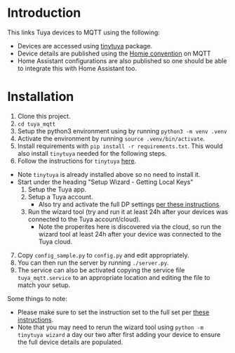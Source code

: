 # Introduction

This links Tuya devices to MQTT using the following:

* Devices are accessed using [tinytuya](https://pypi.org/project/tinytuya/) package.
* Device details are published using the [Homie convention](https://homieiot.github.io/) on MQTT
* Home Assistant configurations are also published so one should be able to integrate this with Home Assistant too.

# Installation

1. Clone this project.
2. `cd tuya_mqtt`
3. Setup the python3 environment using by running `python3 -m venv .venv`
4. Activate the environment by running `source .venv/bin/activate`.
5. Install requirements with `pip install -r requirements.txt`.  This would also install `tinytuya` needed for the following steps.
6. Follow the instructions for `tinytuya` [here](https://pypi.org/project/tinytuya/).
  * Note `tinytuya` is already installed above so no need to install it.
  * Start under the heading "Setup Wizard - Getting Local Keys"
    1. Setup the Tuya app.
    2. Setup a Tuya account.
       * Also try and activate the full DP settings [per these instructions](https://github.com/jasonacox/tinytuya/blob/master/DP_Mapping.md).
    3. Run the wizard tool (try and run it at least 24h after your devices was connected to the Tuya account/cloud).
       * Note the properites here is discovered via the cloud, so run the wizard tool at least 24h after your device was connected to the Tuya cloud.
7.  Copy `config_sample.py` to `config.py` and edit appropriately.
8. You can then run the server by running `./server.py`.
9. The service can also be activated copying the service file `tuya_mqtt.service` to an appropriate location and editing the file to match your setup.

Some things to note:

* Please make sure to set the instruction set to the full set per [these instructions](https://github.com/jasonacox/tinytuya/blob/master/DP_Mapping.md).
* Note that you may need to rerun the wizard tool using `python -m tinytuya wizard` a day our two after first adding your device to ensure the full device details are populated.

